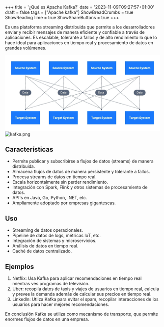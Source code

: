 +++
title = '¿Qué es Apache Kafka?'
date = '2023-11-09T09:27:57+01:00'
draft = false
tags = ["Apache kafka"]
ShowBreadCrumbs = true
ShowReadingTime = true
ShowShareButtons = true
+++

Es una plataforma streaming distribuida que permite a los desarrolladores enviar y recibir mensajes de manera eficiente y confiable a través de aplicaciones. Es escalable, tolerante a fallos y de alto rendimiento lo que lo hace ideal para aplicaciones en tiempo real y procesamiento de datos en grandes volúmenes.

![otros sistemas.png](img/other-systems.png)
![kafka.png](img/kafka-distributed.png)

## Características

- Permite publicar y subscribirse a flujos de datos (streams) de manera distribuida.
- Almacena flujos de datos de manera persistente y tolerante a fallos.
- Procesa streams de datos en tiempo real.
- Escala horizontalmente sin perder rendimiento.
- Integración con Spark, Flink y otros sistemas de procesamiento de datos.
- API's en Java, Go, Python, .NET, etc.
- Ampliamente adoptado por empresas gigantescas.

## Uso

- Streaming de datos operacionales.
- Pipeline de datos de logs, métricas IoT, etc.
- Integración de sistemas y microservicios.
- Análisis de datos en tiempo real.
- Caché de datos centralizado.

## Ejemplos

1. Netflix: Usa Kafka para aplicar recomendaciones en tiempo real mientras ves programas de televisión.
2. Uber: recopila datos de taxis y viajes de usuarios en tiempo real, calcula y prevee la demanda además de calcular sus precios en tiempo real.
3. Linkedln: Utilza Kafka para evitar el spam, recopilar interacciones de los usuarios para hacer mejores recomendaciones.

En conclusión Kafka se utiliza como mecanismo de transporte, que permite enormes flujos de datos en una empresa.
